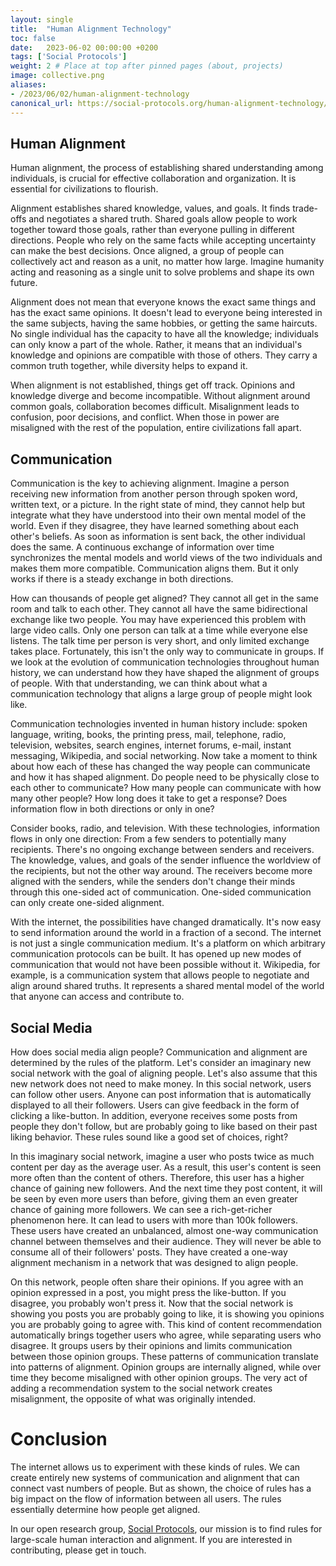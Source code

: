 ```yaml
---
layout: single
title:  "Human Alignment Technology"
toc: false 
date:   2023-06-02 00:00:00 +0200
tags: ['Social Protocols']
weight: 2 # Place at top after pinned pages (about, projects)
image: collective.png
aliases:
- /2023/06/02/human-alignment-technology
canonical_url: https://social-protocols.org/human-alignment-technology/
---
```


<!-- ![AI generated image: A group of people sitting and collectively imagining a distant city made of colors and light.](collective.png) -->

## Human Alignment
Human alignment, the process of establishing shared understanding among individuals, is crucial for effective collaboration and organization. It is essential for civilizations to flourish.

Alignment establishes shared knowledge, values, and goals. It finds trade-offs and negotiates a shared truth. Shared goals allow people to work together toward those goals, rather than everyone pulling in different directions. People who rely on the same facts while accepting uncertainty can make the best decisions.
Once aligned, a group of people can collectively act and reason as a unit, no matter how large. Imagine humanity acting and reasoning as a single unit to solve problems and shape its own future.

Alignment does not mean that everyone knows the exact same things and has the exact same opinions. It doesn't lead to everyone being interested in the same subjects, having the same hobbies, or getting the same haircuts. No single individual has the capacity to have all the knowledge; individuals can only know a part of the whole. Rather, it means that an individual's knowledge and opinions are compatible with those of others. They carry a common truth together, while diversity helps to expand it.

When alignment is not established, things get off track. Opinions and knowledge diverge and become incompatible. Without alignment around common goals, collaboration becomes difficult. Misalignment leads to confusion, poor decisions, and conflict. When those in power are misaligned with the rest of the population, entire civilizations fall apart.

## Communication
Communication is the key to achieving alignment. Imagine a person receiving new information from another person through spoken word, written text, or a picture. In the right state of mind, they cannot help but integrate what they have understood into their own mental model of the world. Even if they disagree, they have learned something about each other's beliefs. As soon as information is sent back, the other individual does the same. A continuous exchange of information over time synchronizes the mental models and world views of the two individuals and makes them more compatible. Communication aligns them. But it only works if there is a steady exchange in both directions.

How can thousands of people get aligned? They cannot all get in the same room and talk to each other. They cannot all have the same bidirectional exchange like two people. You may have experienced this problem with large video calls. Only one person can talk at a time while everyone else listens. The talk time per person is very short, and only limited exchange takes place. Fortunately, this isn't the only way to communicate in groups. If we look at the evolution of communication technologies throughout human history, we can understand how they have shaped the alignment of groups of people. With that understanding, we can think about what a communication technology that aligns a large group of people might look like.

Communication technologies invented in human history include: spoken language, writing, books, the printing press, mail, telephone, radio, television, websites, search engines, internet forums, e-mail, instant messaging, Wikipedia, and social networking. Now take a moment to think about how each of these has changed the way people can communicate and how it has shaped alignment. Do people need to be physically close to each other to communicate? How many people can communicate with how many other people? How long does it take to get a response? Does information flow in both directions or only in one?

Consider books, radio, and television. With these technologies, information flows in only one direction: From a few senders to potentially many recipients. There's no ongoing exchange between senders and receivers. The knowledge, values, and goals of the sender influence the worldview of the recipients, but not the other way around. The receivers become more aligned with the senders, while the senders don't change their minds through this one-sided act of communication. One-sided communication can only create one-sided alignment.

With the internet, the possibilities have changed dramatically. It's now easy to send information around the world in a fraction of a second. The internet is not just a single communication medium. It's a platform on which arbitrary communication protocols can be built. It has opened up new modes of communication that would not have been possible without it. Wikipedia, for example, is a communication system that allows people to negotiate and align around shared truths. It represents a shared mental model of the world that anyone can access and contribute to.

## Social Media
How does social media align people? Communication and alignment are determined by the rules of the platform. Let's consider an imaginary new social network with the goal of aligning people. Let's also assume that this new network does not need to make money. In this social network, users can follow other users. Anyone can post information that is automatically displayed to all their followers. Users can give feedback in the form of clicking a like-button. In addition, everyone receives some posts from people they don't follow, but are probably going to like based on their past liking behavior. These rules sound like a good set of choices, right?

In this imaginary social network, imagine a user who posts twice as much content per day as the average user. As a result, this user's content is seen more often than the content of others. Therefore, this user has a higher chance of gaining new followers. And the next time they post content, it will be seen by even more users than before, giving them an even greater chance of gaining more followers. We can see a rich-get-richer phenomenon here. It can lead to users with more than 100k followers. These users have created an unbalanced, almost one-way communication channel between themselves and their audience. They will never be able to consume all of their followers' posts. They have created a one-way alignment mechanism in a network that was designed to align people.

On this network, people often share their opinions. If you agree with an opinion expressed in a post, you might press the like-button. If you disagree, you probably won't press it. Now that the social network is showing you posts you are probably going to like, it is showing you opinions you are probably going to agree with. This kind of content recommendation automatically brings together users who agree, while separating users who disagree. It groups users by their opinions and limits communication between those opinion groups. These patterns of communication translate into patterns of alignment. Opinion groups are internally aligned, while over time they become misaligned with other opinion groups. The very act of adding a recommendation system to the social network creates misalignment, the opposite of what was originally intended.

# Conclusion
The internet allows us to experiment with these kinds of rules. We can create entirely new systems of communication and alignment that can connect vast numbers of people. But as shown, the choice of rules has a big impact on the flow of information between all users. The rules essentially determine how people get aligned.

In our open research group, [Social Protocols](https://social-protocols.org), our mission is to find rules for large-scale human interaction and alignment. If you are interested in contributing, please get in touch.
